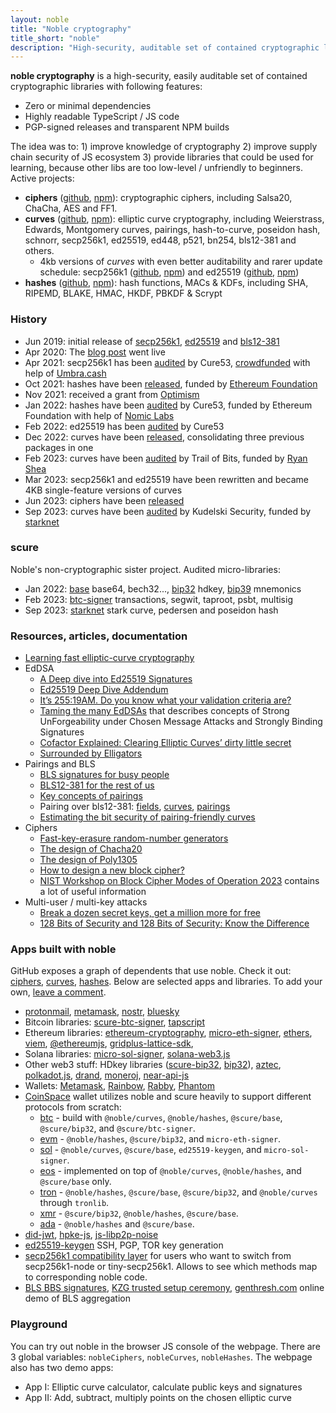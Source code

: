 ```yaml
---
layout: noble
title: "Noble cryptography"
title_short: "noble"
description: "High-security, auditable set of contained cryptographic libraries and tools"
---
```


**noble cryptography** is a high-security, easily auditable set of contained cryptographic libraries with following features:

* Zero or minimal dependencies
* Highly readable TypeScript / JS code
* PGP-signed releases and transparent NPM builds

The idea was to: 1) improve knowledge of cryptography 2) improve supply chain security of JS ecosystem 3) provide libraries that could be used for learning, because other libs are too low-level / unfriendly to beginners. Active projects:

* **ciphers** ([github](https://github.com/paulmillr/noble-ciphers), [npm](https://www.npmjs.com/package/@noble/ciphers)): cryptographic ciphers, including Salsa20, ChaCha, AES and FF1.
* **curves** ([github](https://github.com/paulmillr/noble-curves), [npm](https://www.npmjs.com/package/@noble/curves)): elliptic curve cryptography, including Weierstrass, Edwards, Montgomery curves, pairings, hash-to-curve, poseidon hash, schnorr, secp256k1, ed25519, ed448, p521, bn254, bls12-381 and others.
    * 4kb versions of _curves_ with even better auditability and rarer update schedule: secp256k1 ([github](https://github.com/paulmillr/noble-secp256k1), [npm](https://www.npmjs.com/package/@noble/secp256k1)) and ed25519 ([github](https://github.com/paulmillr/noble-ed25519), [npm](https://www.npmjs.com/package/@noble/ed25519))
* **hashes** ([github](https://github.com/paulmillr/noble-hashes), [npm](https://www.npmjs.com/package/@noble/hashes)): hash functions, MACs & KDFs, including SHA, RIPEMD, BLAKE, HMAC, HKDF, PBKDF & Scrypt

### History

* Jun 2019: initial release of [secp256k1](https://github.com/paulmillr/noble-secp256k1/commit/d544593d752a3101414eb1b3c3bee0c0fec349db), [ed25519](https://github.com/paulmillr/noble-ed25519/commit/36ded8a5dcc83ed171d05bb1c66ba7791b2299eb) and [bls12-381](https://github.com/paulmillr/noble-bls12-381/commit/d25ed4d8f1e91fc7a9858ac81c8cb52179f29ee0)
* Apr 2020: The [blog post](/posts/noble-secp256k1-fast-ecc/) went live
* Apr 2021: secp256k1 has been [audited](https://cure53.de/pentest-report_noble-lib.pdf) by Cure53, [crowdfunded](https://gitcoin.co/grants/2451/audit-of-noble-secp256k1-cryptographic-library) with help of [Umbra.cash](https://umbra.cash)
* Oct 2021: hashes have been [released](https://github.com/paulmillr/noble-hashes/commit/54dfdfd9fc209814effbcbf20819336736be9273), funded by [Ethereum Foundation](https://ethereum.org/en/)
* Nov 2021: received a grant from [Optimism](https://www.optimism.io)
* Jan 2022: hashes have been [audited](https://cure53.de/pentest-report_hashing-libs.pdf) by Cure53, funded by Ethereum Foundation with help of [Nomic Labs](https://nomiclabs.io)
* Feb 2022: ed25519 has been [audited](https://cure53.de/pentest-report_ed25519.pdf) by Cure53
* Dec 2022: curves have been [released](https://github.com/paulmillr/noble-curves/commit/a20a357225b2359534644663f11a70f19653fae9), consolidating three previous packages in one
* Feb 2023: curves have been [audited](https://github.com/trailofbits/publications/blob/master/reviews/2023-01-ryanshea-noblecurveslibrary-securityreview.pdf) by Trail of Bits, funded by [Ryan Shea](https://www.shea.io)
* Mar 2023: secp256k1 and ed25519 have been rewritten and became 4KB single-feature versions of curves
* Jun 2023: ciphers have been [released](https://github.com/paulmillr/noble-ciphers/commit/f0e21ed3496a0d6082027effbc54d2e7f4db2027)
* Sep 2023: curves have been [audited](https://github.com/paulmillr/noble-curves/blob/main/audit/2023-09-kudelski-audit-starknet.pdf) by Kudelski Security, funded by [starknet](https://www.starknet.io/en)

### scure

Noble's non-cryptographic sister project. Audited micro-libraries:

* Jan 2022: [base](https://github.com/paulmillr/scure-base) base64, bech32..., [bip32](https://github.com/paulmillr/scure-bip32) hdkey, [bip39](https://github.com/paulmillr/scure-bip39) mnemonics
* Feb 2023: [btc-signer](https://github.com/paulmillr/scure-btc-signer) transactions, segwit, taproot, psbt, multisig
* Sep 2023: [starknet](https://github.com/paulmillr/scure-starknet) stark curve, pedersen and poseidon hash

### Resources, articles, documentation

* [Learning fast elliptic-curve cryptography](/posts/noble-secp256k1-fast-ecc/)
* EdDSA
    * [A Deep dive into Ed25519 Signatures](https://cendyne.dev/posts/2022-03-06-ed25519-signatures.html)
    * [Ed25519 Deep Dive Addendum](https://cendyne.dev/posts/2022-09-11-ed25519-deep-dive-addendum.html)
    * [It’s 255:19AM. Do you know what your validation criteria are?](https://hdevalence.ca/blog/2020-10-04-its-25519am)
    * [Taming the many EdDSAs](https://csrc.nist.gov/csrc/media/Presentations/2023/crclub-2023-03-08/images-media/20230308-crypto-club-slides--taming-the-many-EdDSAs.pdf) that describes concepts of Strong UnForgeability under Chosen Message Attacks and Strongly Binding Signatures
    * [Cofactor Explained: Clearing Elliptic Curves’ dirty little secret](https://loup-vaillant.fr/tutorials/cofactor)
    * [Surrounded by Elligators](https://loup-vaillant.fr/articles/implementing-elligator)
* Pairings and BLS
    * [BLS signatures for busy people](https://gist.github.com/paulmillr/18b802ad219b1aee34d773d08ec26ca2)
    * [BLS12-381 for the rest of us](https://hackmd.io/@benjaminion/bls12-381)
    * [Key concepts of pairings](https://medium.com/@alonmuroch_65570/bls-signatures-part-2-key-concepts-of-pairings-27a8a9533d0c)
    * Pairing over bls12-381: [fields](https://research.nccgroup.com/2020/07/06/pairing-over-bls12-381-part-1-fields/), [curves](https://research.nccgroup.com/2020/07/13/pairing-over-bls12-381-part-2-curves/), [pairings](https://research.nccgroup.com/2020/08/13/pairing-over-bls12-381-part-3-pairing/)
    * [Estimating the bit security of pairing-friendly curves](https://research.nccgroup.com/2022/02/03/estimating-the-bit-security-of-pairing-friendly-curves/)
* Ciphers
    * [Fast-key-erasure random-number generators](https://blog.cr.yp.to/20170723-random.html)
    * [The design of Chacha20](https://loup-vaillant.fr/tutorials/chacha20-design)
    * [The design of Poly1305](https://loup-vaillant.fr/tutorials/poly1305-design)
    * [How to design a new block cipher?](https://crypto.stackexchange.com/a/39792/71535)
    * [NIST Workshop on Block Cipher Modes of Operation 2023](https://csrc.nist.gov/Events/2023/third-workshop-on-block-cipher-modes-of-operation) contains a lot of useful information
* Multi-user / multi-key attacks
    * [Break a dozen secret keys, get a million more for free](https://blog.cr.yp.to/20151120-batchattacks.html)
    * [128 Bits of Security and 128 Bits of Security: Know the Difference](https://loup-vaillant.fr/tutorials/128-bits-of-security)

### Apps built with noble

GitHub exposes a graph of dependents that use noble. Check it out: [ciphers](https://github.com/paulmillr/noble-ciphers/network/dependents), [curves](https://github.com/paulmillr/noble-curves/network/dependents), [hashes](https://github.com/paulmillr/noble-hashes/network/dependents). Below are selected apps and libraries. To add your own, [leave a comment](https://github.com/paulmillr/noble-curves/discussions/90).

* [protonmail](https://github.com/ProtonMail/WebClients), [metamask](https://gist.github.com/paulmillr/4f268f448d4e4dc31ff99503f6935a29), [nostr](https://github.com/nbd-wtf/nostr-tools), [bluesky](https://github.com/bluesky-social/atproto)
* Bitcoin libraries: [scure-btc-signer](https://github.com/paulmillr/scure-btc-signer), [tapscript](https://github.com/cmdruid/tapscript)
* Ethereum libraries: [ethereum-cryptography](https://github.com/ethereum/js-ethereum-cryptography), [micro-eth-signer](https://github.com/paulmillr/micro-eth-signer), [ethers](https://github.com/ethers-io/ethers.js), [viem](https://viem.sh), [@ethereumjs](https://github.com/ethereumjs/ethereumjs-monorepo), [gridplus-lattice-sdk](https://github.com/GridPlus/lattice-eth2-utils),
* Solana libraries: [micro-sol-signer](https://github.com/paulmillr/micro-sol-signer), [solana-web3.js](https://github.com/solana-labs/solana-web3.js)
* Other web3 stuff: HDkey libraries ([scure-bip32](https://github.com/paulmillr/scure-bip32), [bip32](https://github.com/bitcoinjs/bip32)), [aztec](https://github.com/AztecProtocol/aztec-packages), [polkadot.js](https://github.com/polkadot-js/common), [drand](https://github.com/drand/drand-client), [moneroj](https://github.com/beritani/moneroj), [near-api-js](https://github.com/near/near-api-js/blob/7c9142fed5a0ca10a710bd519f7d3543bd2a5a95/packages/crypto/package.json#L23)
* Wallets: [Metamask](https://github.com/MetaMask/eth-sig-util), [Rainbow](https://github.com/rainbow-me/browser-extension), [Rabby](https://github.com/RabbyHub/Rabby), [Phantom](https://phantom.app)
* [CoinSpace](https://github.com/CoinSpace/CoinSpace) wallet utilizes noble and scure heavily to support different protocols from scratch:
    * [btc](https://github.com/CoinSpace/cs-bitcoin-wallet) - build with `@noble/curves`, `@noble/hashes`, `@scure/base`, `@scure/bip32`, and `@scure/btc-signer`.
    * [evm](https://github.com/CoinSpace/cs-evm-wallet) - `@noble/hashes`, `@scure/bip32`, and `micro-eth-signer`.
    * [sol](https://github.com/CoinSpace/cs-solana-wallet) - `@noble/curves`, `@scure/base`, `ed25519-keygen`, and `micro-sol-signer`.
    * [eos](https://github.com/CoinSpace/cs-eos-wallet) - implemented on top of `@noble/curves`, `@noble/hashes`, and `@scure/base` only.
    * [tron](https://github.com/CoinSpace/cs-tron-wallet) - `@noble/hashes`, `@scure/base`, `@scure/bip32`, and `@noble/curves` through `tronlib`.
    * [xmr](https://github.com/CoinSpace/cs-monero-wallet) - `@scure/bip32`, `@noble/hashes`, `@scure/base`.
    * [ada](https://github.com/CoinSpace/cs-cardano-wallet) - `@noble/hashes` and `@scure/base`.
* [did-jwt](https://github.com/decentralized-identity/did-jwt), [hpke-js](https://github.com/dajiaji/hpke-js), [js-libp2p-noise](https://github.com/ChainSafe/js-libp2p-noise)
* [ed25519-keygen](https://github.com/paulmillr/ed25519-keygen) SSH, PGP, TOR key generation
* [secp256k1 compatibility layer](https://github.com/ethereum/js-ethereum-cryptography/blob/2.0.0/src/secp256k1-compat.ts) for users who want to switch from secp256k1-node or tiny-secp256k1\. Allows to see which methods map to corresponding noble code.
* [BLS BBS signatures](https://github.com/Wind4Greg/BBS-Draft-Checks), [KZG trusted setup ceremony](https://github.com/dsrvlabs/czg-keremony), [genthresh.com](https://genthresh.com/) online demo of BLS aggregation

### Playground

You can try out noble in the browser JS console of the webpage. There are 3 global variables: `nobleCiphers`, `nobleCurves`, `nobleHashes`. The webpage also has two demo apps:

* App I: Elliptic curve calculator, calculate public keys and signatures
* App II: Add, subtract, multiply points on the chosen elliptic curve
